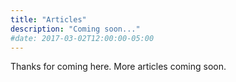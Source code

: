 ```yaml
---
title: "Articles"
description: "Coming soon..."
#date: 2017-03-02T12:00:00-05:00
---
```

Thanks for coming here. More articles coming soon.
